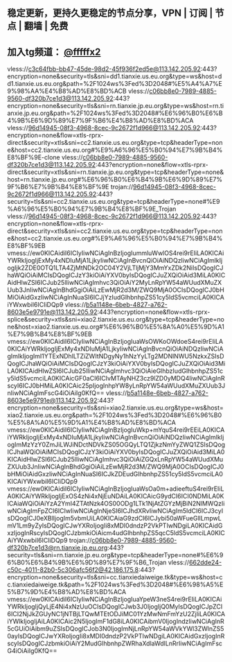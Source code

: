 稳定更新，更持久更稳定的节点分享，VPN | 订阅 | 节点 | 翻墙 | 免费
------------------------------------------------------------

加入tg频道： [@fffffx2](https://t.me/fffffx2)
-------------------------------------------------------------------------------------------------



vless://c3c64fbb-bb47-45de-98d2-45f936f2ed5e@113.142.205.92:443?encryption=none&security=tls&sni=dd1.tianxie.us.eu.org&type=ws&host=dd1.tianxie.us.eu.org&path=%2F1024ws%3Fed%3D2048#%E5%A4%A7%E9%98%AA%E4%B8%AD%E8%BD%ACB
vless://c06bb8e0-7989-4885-9560-df320b7ce1d3@113.142.205.92:443?encryption=none&security=tls&sni=rn.tianxie.jp.eu.org&type=ws&host=rn.tianxie.jp.eu.org&path=%2F1024ws%3Fed%3D2048#%E6%96%B0%E6%B4%9B%E6%9D%89%E7%9F%B6%E4%B8%AD%E8%BD%ACA
vless://96d14945-08f3-4968-8cec-9c2672f1d966@113.142.205.92:443?encryption=none&flow=xtls-rprx-direct&security=xtls&sni=cc2.tianxie.us.eu.org&type=tcp&headerType=none&host=cc2.tianxie.us.eu.org#%E9%A6%96%E5%B0%94%E7%9B%B4%E8%BF%9E-clone
vless://c06bb8e0-7989-4885-9560-df320b7ce1d3@113.142.205.92:443?encryption=none&flow=xtls-rprx-direct&security=xtls&sni=rn.tianxie.jp.eu.org&type=tcp&headerType=none&host=rn.tianxie.jp.eu.org#%E6%96%B0%E6%B4%9B%E6%9D%89%E7%9F%B6%E7%9B%B4%E8%BF%9E
trojan://96d14945-08f3-4968-8cec-9c2672f1d966@113.142.205.92:443?security=tls&sni=cc2.tianxie.us.eu.org&type=tcp&headerType=none#%E9%A6%96%E5%B0%94%E7%9B%B4%E8%BF%9E_Trojan
vless://96d14945-08f3-4968-8cec-9c2672f1d966@113.142.205.92:443?encryption=none&flow=xtls-rprx-direct&security=xtls&sni=cc2.tianxie.us.eu.org&type=tcp&headerType=none&host=cc2.tianxie.us.eu.org#%E9%A6%96%E5%B0%94%E7%9B%B4%E8%BF%9EB
vmess://ew0KICAidiI6ICIyIiwNCiAgInBzIjogIummluWwlOS4rei9rEIiLA0KICAiYWRkIjogIjExMy4xNDIuMjA1LjkyIiwNCiAgInBvcnQiOiAiNDQzIiwNCiAgImlkIjogIjk2ZDE0OTQ1LTA4ZjMtNDk2OC04Y2VjLTljMjY3MmYxZDk2NiIsDQogICJhaWQiOiAiMCIsDQogICJzY3kiOiAiYXV0byIsDQogICJuZXQiOiAid3MiLA0KICAidHlwZSI6ICJub25lIiwNCiAgImhvc3QiOiAiY2MyLnRpYW54aWUudXMuZXUub3JnIiwNCiAgInBhdGgiOiAiLzEwMjR2d3M/ZWQ9MjA0OCIsDQogICJ0bHMiOiAidGxzIiwNCiAgInNuaSI6ICJjYzIudGlhbnhpZS51cy5ldS5vcmciLA0KICAiYWxwbiI6ICIiDQp9
vless://b5a1148e-6beb-4827-a762-8603e5e9791e@113.142.205.92:443?encryption=none&flow=xtls-rprx-splice&security=xtls&sni=xiao2.tianxie.us.eu.org&type=tcp&headerType=none&host=xiao2.tianxie.us.eu.org#%E6%96%B0%E5%8A%A0%E5%9D%A1%E7%9B%B4%E8%BF%9EB
vmess://ew0KICAidiI6ICIyIiwNCiAgInBzIjogIuaWsOWKoOWdoeS4rei9rEIiLA0KICAiYWRkIjogIjExMy4xNDIuMjA1LjkyIiwNCiAgInBvcnQiOiAiNDQzIiwNCiAgImlkIjogImI1YTExNDhlLTZiZWItNDgyNy1hNzYyLTg2MDNlNWU5NzkxZSIsDQogICJhaWQiOiAiMCIsDQogICJzY3kiOiAiYXV0byIsDQogICJuZXQiOiAid3MiLA0KICAidHlwZSI6ICJub25lIiwNCiAgImhvc3QiOiAieGlhbzIudGlhbnhpZS51cy5ldS5vcmciLA0KICAicGF0aCI6ICIvMTAyNHZ3cz9lZD0yMDQ4IiwNCiAgInRscyI6ICJ0bHMiLA0KICAic25pIjogInhpYW8yLnRpYW54aWUudXMuZXUub3JnIiwNCiAgImFscG4iOiAiIg0KfQ==
vless://b5a1148e-6beb-4827-a762-8603e5e9791e@113.142.205.92:443?encryption=none&security=tls&sni=xiao2.tianxie.us.eu.org&type=ws&host=xiao2.tianxie.us.eu.org&path=%2F1024ws%3Fed%3D2048#%E6%96%B0%E5%8A%A0%E5%9D%A1%E4%B8%AD%E8%BD%ACA
vmess://ew0KICAidiI6ICIyIiwNCiAgInBzIjogIuWkp+mYquS4rei9rEEiLA0KICAiYWRkIjogIjExMy4xNDIuMjA1LjkyIiwNCiAgInBvcnQiOiAiNDQzIiwNCiAgImlkIjogImMzYzY0ZmJiLWJiNDctNDVkZS05OGQyLTQ1ZjkzNmYyZWQ1ZSIsDQogICJhaWQiOiAiMCIsDQogICJzY3kiOiAiYXV0byIsDQogICJuZXQiOiAid3MiLA0KICAidHlwZSI6ICJub25lIiwNCiAgImhvc3QiOiAiZGQxLnRpYW54aWUudXMuZXUub3JnIiwNCiAgInBhdGgiOiAiLzEwMjR2d3M/ZWQ9MjA0OCIsDQogICJ0bHMiOiAidGxzIiwNCiAgInNuaSI6ICJkZDEudGlhbnhpZS51cy5ldS5vcmciLA0KICAiYWxwbiI6ICIiDQp9
vmess://ew0KICAidiI6ICIyIiwNCiAgInBzIjogIuaWsOa0m+adieeftuS4rei9rEIiLA0KICAiYWRkIjogIjExOS4zNi4xNjEuNDAiLA0KICAicG9ydCI6ICI0NDMiLA0KICAiaWQiOiAiYzA2YmI4ZTAtNzk4OS00ODg1LTk1NjAtZGYzMjBiN2NlMWQzIiwNCiAgImFpZCI6ICIwIiwNCiAgInNjeSI6ICJhdXRvIiwNCiAgIm5ldCI6ICJ3cyIsDQogICJ0eXBlIjogIm5vbmUiLA0KICAiaG9zdCI6ICJybi50aWFueGllLmpwLmV1Lm9yZyIsDQogICJwYXRoIjogIi8xMDI0dndzP2VkPTIwNDgiLA0KICAidGxzIjogInRscyIsDQogICJzbmkiOiAicm4udGlhbnhpZS5qcC5ldS5vcmciLA0KICAiYWxwbiI6ICIiDQp9
trojan://c06bb8e0-7989-4885-9560-df320b7ce1d3@rn.tianxie.jp.eu.org:443?security=tls&sni=rn.tianxie.jp.eu.org&type=tcp&headerType=none#%E6%96%B0%E6%B4%9B%E6%9D%89%E7%9F%B6_Trojan
vless://662dde24-c50c-4011-82b0-5c306afc56f2@42.186.175.8:443?encryption=none&security=tls&sni=cc.tianxiedaiweige.tk&type=ws&host=cc.tianxiedaiweige.tk&path=%2F1024ws%3Fed%3D2048#%E6%98%A5%E5%B7%9D%E4%B8%AD%E8%BD%ACA
vmess://ew0KICAidiI6ICIyIiwNCiAgInBzIjogIuaYpeW3neS4rei9rEIiLA0KICAiYWRkIjogIjQyLjE4Ni4xNzUuOCIsDQogICJwb3J0IjogIjQ0MyIsDQogICJpZCI6ICI2NjJkZGUyNC1jNTBjLTQwMTEtODJiMC01YzMwNmFmYzU2ZjIiLA0KICAiYWlkIjogIjAiLA0KICAic2N5IjogImF1dG8iLA0KICAibmV0IjogIndzIiwNCiAgInR5cGUiOiAibm9uZSIsDQogICJob3N0IjogImNjLnRpYW54aWVkYWl3ZWlnZS50ayIsDQogICJwYXRoIjogIi8xMDI0dndzP2VkPTIwNDgiLA0KICAidGxzIjogInRscyIsDQogICJzbmkiOiAiY2MudGlhbnhpZWRhaXdlaWdlLnRrIiwNCiAgImFscG4iOiAiIg0KfQ==
